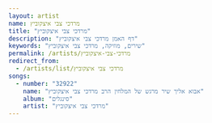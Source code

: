 ```yaml
---
layout: artist
name: מרדכי צבי איצקוביץ
title: "מרדכי צבי איצקוביץ"
description: "דף האמן מרדכי צבי איצקוביץ"
keywords: "שירים, מוזיקה, מרדכי צבי איצקוביץ"
permalink: /artists/מרדכי-צבי-איצקוביץ
redirect_from:
  - /artists/list/מרדכי צבי איצקוביץ
songs:
  - number: "32922"
    name: "אבוא אליך שיר מרגש של המלחין הרב מרדכי צבי איצקוביץ"
    album: "סינגלים"
    artist: "מרדכי צבי איצקוביץ"
---
```

